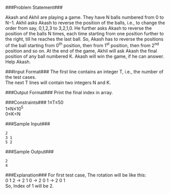 

###Problem Statement###

Akash and Akhil are playing a game. They have N balls numbered from 0 to N−1. Akhil asks Akash to reverse the position of the balls, i.e., to change the order from say, 0,1,2,3 to 3,2,1,0. He further asks Akash to reverse the position of the balls N times, each time starting from one position further to the right, till he reaches the last ball. So, Akash has to reverse the positions of the ball starting from 0<sup>th</sup> position, then from 1<sup>st</sup> position, then from 2<sup>nd</sup> position and so on. At the end of the game, Akhil will ask Akash the final position of any ball numbered K. Akash will win the game, if he can answer. Help Akash.

###Input Format###
The first line contains an integer T, i.e., the number of the test cases.  
The next T lines will contain two integers N and K.  

###Output Format###
Print the final index in array.

###Constraints###
1≤T≤50  
1≤N≤10<sup>5</sup>  
0≤K<N  

###Sample Input###
```
2
3 1
5 2
```
###Sample Output###
```
2
4
```
###Explanation###
For first test case, The rotation will be like this:  
0 1 2 -> 2 1 0 -> 2 0 1 -> 2 0 1  
So, Index of 1 will be 2.  
